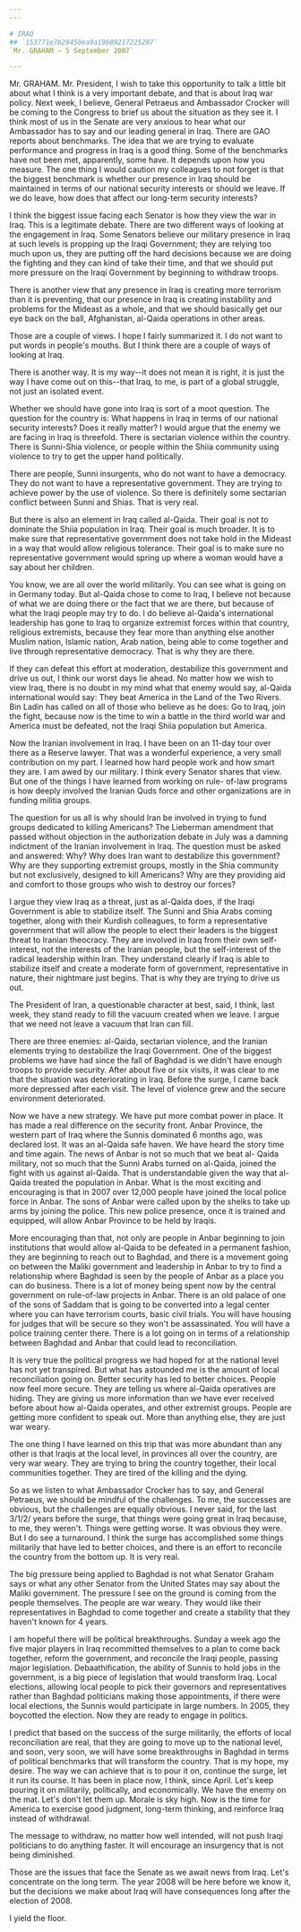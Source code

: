 ```yaml
---
---

# IRAQ
## `153771e7b29450ea9a19689217225297`
`Mr. GRAHAM — 5 September 2007`

---
```



Mr. GRAHAM. Mr. President, I wish to take this opportunity to talk a 
little bit about what I think is a very important debate, and that is 
about Iraq war policy. Next week, I believe, General Petraeus and 
Ambassador Crocker will be coming to the Congress to brief us about the 
situation as they see it. I think most of us in the Senate are very 
anxious to hear what our Ambassador has to say and our leading general 
in Iraq. There are GAO reports about benchmarks. The idea that we are 
trying to evaluate performance and progress in Iraq is a good thing. 
Some of the benchmarks have not been met, apparently, some have. It 
depends upon how you measure. The one thing I would caution my 
colleagues to not forget is that the biggest benchmark is whether our 
presence in Iraq should be maintained in terms of our national security 
interests or should we leave. If we do leave, how does that affect our 
long-term security interests?

I think the biggest issue facing each Senator is how they view the 
war in Iraq. This is a legitimate debate. There are two different ways 
of looking at the engagement in Iraq. Some Senators believe our 
military presence in Iraq at such levels is propping up the Iraqi 
Government; they are relying too much upon us, they are putting off the 
hard decisions because we are doing the fighting and they can kind of 
take their time, and that we should put more pressure on the Iraqi 
Government by beginning to withdraw troops.

There is another view that any presence in Iraq is creating more 
terrorism than it is preventing, that our presence in Iraq is creating 
instability and problems for the Mideast as a whole, and that we should 
basically get our eye back on the ball, Afghanistan, al-Qaida 
operations in other areas.



Those are a couple of views. I hope I fairly summarized it. I do not 
want to put words in people's mouths. But I think there are a couple of 
ways of looking at Iraq.

There is another way. It is my way--it does not mean it is right, it 
is just the way I have come out on this--that Iraq, to me, is part of a 
global struggle, not just an isolated event.

Whether we should have gone into Iraq is sort of a moot question. The 
question for the country is: What happens in Iraq in terms of our 
national security interests? Does it really matter? I would argue that 
the enemy we are facing in Iraq is threefold. There is sectarian 
violence within the country. There is Sunni-Shia violence, or people 
within the Shiia community using violence to try to get the upper hand 
politically.

There are people, Sunni insurgents, who do not want to have a 
democracy. They do not want to have a representative government. They 
are trying to achieve power by the use of violence. So there is 
definitely some sectarian conflict between Sunni and Shias. That is 
very real.

But there is also an element in Iraq called al-Qaida. Their goal is 
not to dominate the Shiia population in Iraq. Their goal is much 
broader. It is to make sure that representative government does not 
take hold in the Mideast in a way that would allow religious tolerance. 
Their goal is to make sure no representative government would spring up 
where a woman would have a say about her children.

You know, we are all over the world militarily. You can see what is 
going on in Germany today. But al-Qaida chose to come to Iraq, I 
believe not because of what we are doing there or the fact that we are 
there, but because of what the Iraqi people may try to do. I do believe 
al-Qaida's international leadership has gone to Iraq to organize 
extremist forces within that country, religious extremists, because 
they fear more than anything else another Muslim nation, Islamic 
nation, Arab nation, being able to come together and live through 
representative democracy. That is why they are there.

If they can defeat this effort at moderation, destabilize this 
government and drive us out, I think our worst days lie ahead. No 
matter how we wish to view Iraq, there is no doubt in my mind what that 
enemy would say, al-Qaida international would say: They beat America in 
the Land of the Two Rivers. Bin Ladin has called on all of those who 
believe as he does: Go to Iraq, join the fight, because now is the time 
to win a battle in the third world war and America must be defeated, 
not the Iraqi Shiia population but America.

Now the Iranian involvement in Iraq. I have been on an 11-day tour 
over there as a Reserve lawyer. That was a wonderful experience, a very 
small contribution on my part. I learned how hard people work and how 
smart they are. I am awed by our military. I think every Senator shares 
that view. But one of the things I have learned from working on rule-
of-law programs is how deeply involved the Iranian Quds force and other 
organizations are in funding militia groups.

The question for us all is why should Iran be involved in trying to 
fund groups dedicated to killing Americans? The Lieberman amendment 
that passed without objection in the authorization debate in July was a 
damning indictment of the Iranian involvement in Iraq. The question 
must be asked and answered: Why? Why does Iran want to destabilize this 
government? Why are they supporting extremist groups, mostly in the 
Shia community but not exclusively, designed to kill Americans? Why are 
they providing aid and comfort to those groups who wish to destroy our 
forces?

I argue they view Iraq as a threat, just as al-Qaida does, if the 
Iraqi Government is able to stabilize itself. The Sunni and Shia Arabs 
coming together, along with their Kurdish colleagues, to form a 
representative government that will allow the people to elect their 
leaders is the biggest threat to Iranian theocracy. They are involved 
in Iraq from their own self-interest, not the interests of the Iranian 
people, but the self-interest of the radical leadership within Iran. 
They understand clearly if Iraq is able to stabilize itself and create 
a moderate form of government, representative in nature, their 
nightmare just begins. That is why they are trying to drive us out.

The President of Iran, a questionable character at best, said, I 
think, last week, they stand ready to fill the vacuum created when we 
leave. I argue that we need not leave a vacuum that Iran can fill.

There are three enemies: al-Qaida, sectarian violence, and the 
Iranian elements trying to destabilize the Iraqi Government. One of the 
biggest problems we have had since the fall of Baghdad is we didn't 
have enough troops to provide security. After about five or six visits, 
it was clear to me that the situation was deteriorating in Iraq. Before 
the surge, I came back more depressed after each visit. The level of 
violence grew and the secure environment deteriorated.

Now we have a new strategy. We have put more combat power in place. 
It has made a real difference on the security front. Anbar Province, 
the western part of Iraq where the Sunnis dominated 6 months ago, was 
declared lost. It was an al-Qaida safe haven. We have heard the story 
time and time again. The news of Anbar is not so much that we beat al-
Qaida military, not so much that the Sunni Arabs turned on al-Qaida, 
joined the fight with us against al-Qaida. That is understandable given 
the way that al-Qaida treated the population in Anbar. What is the most 
exciting and encouraging is that in 2007 over 12,000 people have joined 
the local police force in Anbar. The sons of Anbar were called upon by 
the sheiks to take up arms by joining the police. This new police 
presence, once it is trained and equipped, will allow Anbar Province to 
be held by Iraqis.

More encouraging than that, not only are people in Anbar beginning to 
join institutions that would allow al-Qaida to be defeated in a 
permanent fashion, they are beginning to reach out to Baghdad, and 
there is a movement going on between the Maliki government and 
leadership in Anbar to try to find a relationship where Baghdad is seen 
by the people of Anbar as a place you can do business. There is a lot 
of money being spent now by the central government on rule-of-law 
projects in Anbar. There is an old palace of one of the sons of Saddam 
that is going to be converted into a legal center where you can have 
terrorism courts, basic civil trials. You will have housing for judges 
that will be secure so they won't be assassinated. You will have a 
police training center there. There is a lot going on in terms of a 
relationship between Baghdad and Anbar that could lead to 
reconciliation.

It is very true the political progress we had hoped for at the 
national level has not yet transpired. But what has astounded me is the 
amount of local reconciliation going on. Better security has led to 
better choices. People now feel more secure. They are telling us where 
al-Qaida operatives are hiding. They are giving us more information 
than we have ever received before about how al-Qaida operates, and 
other extremist groups. People are getting more confident to speak out. 
More than anything else, they are just war weary.

The one thing I have learned on this trip that was more abundant than 
any other is that Iraqis at the local level, in provinces all over the 
country, are very war weary. They are trying to bring the country 
together, their local communities together. They are tired of the 
killing and the dying.

So as we listen to what Ambassador Crocker has to say, and General 
Petraeus, we should be mindful of the challenges. To me, the successes 
are obvious, but the challenges are equally obvious. I never said, for 
the last 3/1/2/ years before the surge, that things were going great in 
Iraq because, to me, they weren't. Things were getting worse. It was 
obvious they were. But I do see a turnaround. I think the surge has 
accomplished some things militarily that have led to better choices, 
and there is an effort to reconcile the country from the bottom up. It 
is very real.

The big pressure being applied to Baghdad is not what Senator Graham 
says or what any other Senator from the United States may say about the 
Maliki government. The pressure I see on the ground is coming from the 
people themselves. The people are war weary. They would like their 
representatives in Baghdad to come together and create a stability that 
they haven't known for 4 years.



I am hopeful there will be political breakthroughs. Sunday a week ago 
the five major players in Iraq recommitted themselves to a plan to come 
back together, reform the government, and reconcile the Iraqi people, 
passing major legislation. Debaathification, the ability of Sunnis to 
hold jobs in the government, is a big piece of legislation that would 
transform Iraq. Local elections, allowing local people to pick their 
governors and representatives rather than Baghdad politicians making 
those appointments, if there were local elections, the Sunnis would 
participate in large numbers. In 2005, they boycotted the election. Now 
they are ready to engage in politics.

I predict that based on the success of the surge militarily, the 
efforts of local reconciliation are real, that they are going to move 
up to the national level, and soon, very soon, we will have some 
breakthroughs in Baghdad in terms of political benchmarks that will 
transform the country. That is my hope, my desire. The way we can 
achieve that is to pour it on, continue the surge, let it run its 
course. It has been in place now, I think, since April. Let's keep 
pouring it on militarily, politically, and economically. We have the 
enemy on the mat. Let's don't let them up. Morale is sky high. Now is 
the time for America to exercise good judgment, long-term thinking, and 
reinforce Iraq instead of withdrawal.

The message to withdraw, no matter how well intended, will not push 
Iraqi politicians to do anything faster. It will encourage an 
insurgency that is not being diminished.

Those are the issues that face the Senate as we await news from Iraq. 
Let's concentrate on the long term. The year 2008 will be here before 
we know it, but the decisions we make about Iraq will have consequences 
long after the election of 2008.

I yield the floor.